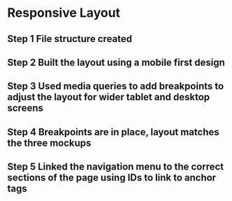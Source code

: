 # Responsive Layout


## Step 1 File structure created

## Step 2 Built the layout using a mobile first design

## Step 3 Used media queries to add breakpoints to adjust the layout for wider tablet and desktop screens

## Step 4 Breakpoints are in place, layout matches the three mockups

## Step 5 Linked the navigation menu to the correct sections of the page using IDs to link to anchor tags
